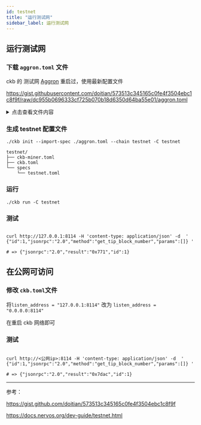 ```yaml
---
id: testnet
title: "运行测试网"
sidebar_label: 运行测试网
---
```


## 运行测试网

### 下载 `aggron.toml` 文件

ckb 的 测试网 [Aggron](https://explorer.nervos.org/aggron/) 重启过，使用最新配置文件

https://gist.githubusercontent.com/doitian/573513c345165c0fe4f3504ebc1c8f9f/raw/dc955b0696333cf725b070b18d6350d64ba55e01/aggron.toml

<details>
<summary>点击查看文件内容</summary>
<br/>

```toml
name = "ckb_testnet"

[genesis]
version = 0
parent_hash = "0x0000000000000000000000000000000000000000000000000000000000000000"
timestamp = 1584599526000
compact_target = 0x1e015555
uncles_hash = "0x0000000000000000000000000000000000000000000000000000000000000000"
nonce = "0x0"
# run `cargo run list-hashes -b` to get the genesis hash
hash = "0x63547ecf6fc22d1325980c524b268b4a044d49cda3efbd584c0a8c8b9faaf9e1"

[genesis.genesis_cell]
message = "aggron-v3"

[genesis.genesis_cell.lock]
code_hash = "0x0000000000000000000000000000000000000000000000000000000000000000"
args = "0x"
hash_type = "data"

# An array list paths to system cell files, which is absolute or relative to
# the directory containing this config file.
[[genesis.system_cells]]
file = { bundled = "specs/cells/secp256k1_blake160_sighash_all" }
create_type_id = true
capacity = 100_000_0000_0000
[[genesis.system_cells]]
file = { bundled = "specs/cells/dao" }
create_type_id = true
capacity = 16_000_0000_0000
[[genesis.system_cells]]
file = { bundled = "specs/cells/secp256k1_data" }
create_type_id = false
capacity = 1_048_617_0000_0000
[[genesis.system_cells]]
file = { bundled = "specs/cells/secp256k1_blake160_multisig_all" }
create_type_id = true
capacity = 100_000_0000_0000

[genesis.system_cells_lock]
code_hash = "0x0000000000000000000000000000000000000000000000000000000000000000"
args = "0x"
hash_type = "data"

# Dep group cells
[[genesis.dep_groups]]
name = "secp256k1_blake160_sighash_all"
files = [
  { bundled = "specs/cells/secp256k1_data" },
  { bundled = "specs/cells/secp256k1_blake160_sighash_all" },
]
[[genesis.dep_groups]]
name = "secp256k1_blake160_multisig_all"
files = [
  { bundled = "specs/cells/secp256k1_data" },
  { bundled = "specs/cells/secp256k1_blake160_multisig_all" },
]

# For first 11 block
[genesis.bootstrap_lock]
code_hash = "0x0000000000000000000000000000000000000000000000000000000000000000"
args = "0x"
hash_type = "type"

# Burn
[[genesis.issued_cells]]
capacity = 8_400_000_000_00000000
lock.code_hash = "0x0000000000000000000000000000000000000000000000000000000000000000"
lock.args = "0x62e907b15cbf27d5425399ebf6f0fb50ebb88f18"
lock.hash_type = "data"

# Locks for developers to run tests
[[genesis.issued_cells]]
capacity = 8_399_578_345_00000000
lock.code_hash = "0x9bd7e06f3ecf4be0f2fcd2188b23f1b9fcc88e5d4b65a8637b17723bbda3cce8"
lock.args = "0x64257f00b6b63e987609fa9be2d0c86d351020fb"
lock.hash_type = "type"
[[genesis.issued_cells]]
capacity = 8_399_578_345_00000000
lock.code_hash = "0x9bd7e06f3ecf4be0f2fcd2188b23f1b9fcc88e5d4b65a8637b17723bbda3cce8"
lock.args = "0x3f1573b44218d4c12a91919a58a863be415a2bc3"
lock.hash_type = "type"
[[genesis.issued_cells]]
capacity = 8_399_578_347_00000000
lock.code_hash = "0x9bd7e06f3ecf4be0f2fcd2188b23f1b9fcc88e5d4b65a8637b17723bbda3cce8"
lock.args = "0x57ccb07be6875f61d93636b0ee11b675494627d2"
lock.hash_type = "type"

[pow]
func = "Eaglesong"
```

</details>

### 生成 testnet 配置文件

`./ckb init --import-spec ./aggron.toml --chain testnet -C testnet`

```shell
testnet/
├── ckb-miner.toml
├── ckb.toml
└── specs
    └── testnet.toml
```

### 运行

`./ckb run -C testnet`

### 测试

```shell

curl http://127.0.0.1:8114 -H 'content-type: application/json' -d  ' {"id":1,"jsonrpc":"2.0","method":"get_tip_block_number","params":[]} '

# => {"jsonrpc":"2.0","result":"0x771","id":1}
```

## 在公网可访问

### 修改 `ckb.toml`文件

将`listen_address = "127.0.0.1:8114"` 改为 `listen_address = "0.0.0.0:8114"`

在重启 ckb 网络即可

### 测试

```shell

curl http://<公网ip>:8114 -H 'content-type: application/json' -d  ' {"id":1,"jsonrpc":"2.0","method":"get_tip_block_number","params":[]} '

# => {"jsonrpc":"2.0","result":"0x7dac","id":1}
```

---

参考：

https://gist.github.com/doitian/573513c345165c0fe4f3504ebc1c8f9f

https://docs.nervos.org/dev-guide/testnet.html
